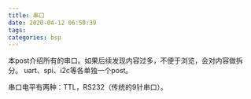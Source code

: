```yaml
---
title: 串口
date: 2020-04-12 06:50:39
tags:
categories: bsp
---
```


本post介绍所有的串口。如果后续发现内容过多，不便于浏览，会对内容做拆分。
uart、spi、i2c等各单独一个post。
<!--more-->

串口电平有两种：TTL，RS232（传统的9针串口）。

